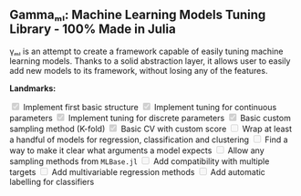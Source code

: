 ## Gammaₘₗ: Machine Learning Models Tuning Library - 100% Made in Julia


γₘₗ is an attempt to create a framework capable of easily tuning machine learning models.
Thanks to a solid abstraction layer, it allows user to easily add new models to its framework,
without losing any of the features.

**Landmarks:**

<input type="checkbox" checked disabled> Implement first basic structure
<input type="checkbox" checked disabled> Implement tuning for continuous parameters
<input type="checkbox" checked disabled> Implement tuning for discrete parameters
<input type="checkbox" checked disabled> Basic custom sampling method (K-fold)
<input type="checkbox" checked disabled> Basic CV with custom score
<input type="checkbox" disabled disabled> Wrap at least a handful of models for regression, classification and clustering
<input type="checkbox" disabled disabled> Find a way to make it clear what arguments a model expects
<input type="checkbox" disabled> Allow any sampling methods from `MLBase.jl`
<input type="checkbox" disabled disabled> Add compatibility with multiple targets
<input type="checkbox" disabled disabled> Add multivariable regression methods
<input type="checkbox" disabled disabled> Add automatic labelling for classifiers
